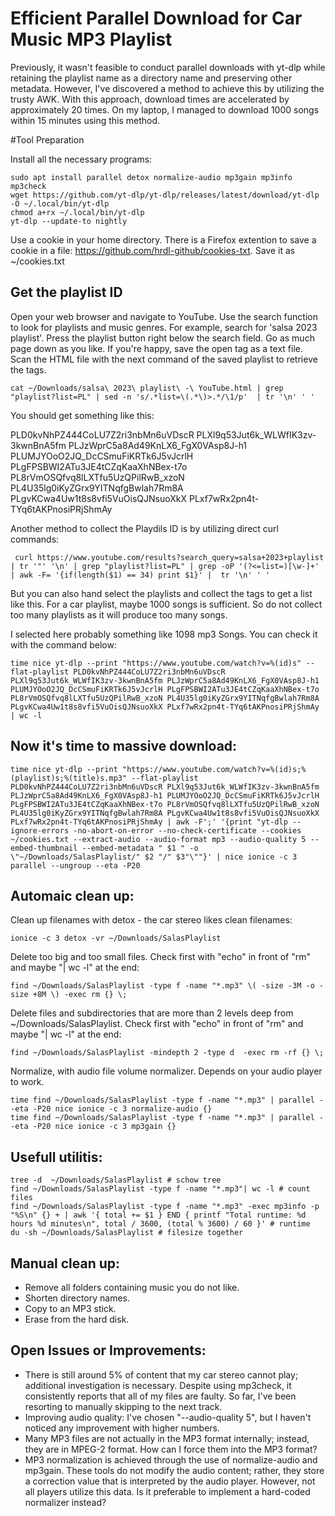 # Efficient Parallel Download for Car Music MP3 Playlist

Previously, it wasn't feasible to conduct parallel downloads with yt-dlp while retaining the playlist name as a directory name and preserving other metadata. However, I've discovered a method to achieve this by utilizing the trusty AWK. With this approach, download times are accelerated by approximately 20 times. On my laptop, I managed to download 1000 songs within 15 minutes using this method.

#Tool Preparation

Install all the necessary programs:
```
sudo apt install parallel detox normalize-audio mp3gain mp3info mp3check
wget https://github.com/yt-dlp/yt-dlp/releases/latest/download/yt-dlp -O ~/.local/bin/yt-dlp
chmod a+rx ~/.local/bin/yt-dlp  
yt-dlp --update-to nightly
```

Use a cookie in your home directory. There is a Firefox extention to save a cookie in a file: https://github.com/hrdl-github/cookies-txt. Save it as ~/cookies.txt

## Get the playlist ID

Open your web browser and navigate to YouTube. Use the search function to look for playlists and music genres. For example, search for 'salsa 2023 playlist'. Press the playlist button right below the search field. Go as much page down as you like. If you're happy, save the open tag as a text file. Scan the HTML file with the next command of the saved playlist to retrieve the tags.
```
cat ~/Downloads/salsa\ 2023\ playlist\ -\ YouTube.html | grep "playlist?list=PL" | sed -n 's/.*list=\(.*\)>.*/\1/p'  | tr '\n' ' '
```
You should get something like this:

PLD0kvNhPZ444CoLU7Z2ri3nbMn6uVDscR PLXl9q53Jut6k_WLWfIK3zv-3kwnBnA5fm PLJzWprC5a8Ad49KnLX6_FgX0VAsp8J-h1 PLUMJYOoO2JQ_DcCSmuFiKRTk6J5vJcrlH PLgFPSBWI2ATu3JE4tCZqKaaXhNBex-t7o PL8rVmOSQfvq8lLXTfu5UzQPilRwB_xzoN PL4U35lg0iKyZGrx9YITNqfgBwlah7Rm8A PLgvKCwa4Uw1t8s8vfi5VuOisQJNsuoXkX PLxf7wRx2pn4t-TYq6tAKPnosiPRjShmAy 

Another method to collect the Playdils ID is by utilizing direct curl commands:

```
 curl https://www.youtube.com/results?search_query=salsa+2023+playlist | tr '"' '\n' | grep "playlist?list=PL" | grep -oP '(?<=list=)[\w-]+' | awk -F= '{if(length($1) == 34) print $1}' |  tr '\n' ' '
```

But you can also hand select the playlists and collect the tags to get a list like this. For a car playlist, maybe 1000 songs is sufficient. So do not collect too many playlists as it will produce too many songs.

I selected here probably something like 1098 mp3 Songs. You can check it with the command below:
```
time nice yt-dlp --print "https://www.youtube.com/watch?v=%(id)s" --flat-playlist PLD0kvNhPZ444CoLU7Z2ri3nbMn6uVDscR PLXl9q53Jut6k_WLWfIK3zv-3kwnBnA5fm PLJzWprC5a8Ad49KnLX6_FgX0VAsp8J-h1 PLUMJYOoO2JQ_DcCSmuFiKRTk6J5vJcrlH PLgFPSBWI2ATu3JE4tCZqKaaXhNBex-t7o PL8rVmOSQfvq8lLXTfu5UzQPilRwB_xzoN PL4U35lg0iKyZGrx9YITNqfgBwlah7Rm8A PLgvKCwa4Uw1t8s8vfi5VuOisQJNsuoXkX PLxf7wRx2pn4t-TYq6tAKPnosiPRjShmAy | wc -l
```
## Now it's time to massive download:

```
time nice yt-dlp --print "https://www.youtube.com/watch?v=%(id)s;%(playlist)s;%(title)s.mp3" --flat-playlist PLD0kvNhPZ444CoLU7Z2ri3nbMn6uVDscR PLXl9q53Jut6k_WLWfIK3zv-3kwnBnA5fm PLJzWprC5a8Ad49KnLX6_FgX0VAsp8J-h1 PLUMJYOoO2JQ_DcCSmuFiKRTk6J5vJcrlH PLgFPSBWI2ATu3JE4tCZqKaaXhNBex-t7o PL8rVmOSQfvq8lLXTfu5UzQPilRwB_xzoN PL4U35lg0iKyZGrx9YITNqfgBwlah7Rm8A PLgvKCwa4Uw1t8s8vfi5VuOisQJNsuoXkX PLxf7wRx2pn4t-TYq6tAKPnosiPRjShmAy | awk -F';' '{print "yt-dlp --ignore-errors -no-abort-on-error --no-check-certificate --cookies ~/cookies.txt --extract-audio --audio-format mp3 --audio-quality 5 --embed-thumbnail --embed-metadata " $1 " -o \"~/Downloads/SalasPlaylist/" $2 "/" $3"\""}' | nice ionice -c 3 parallel --ungroup --eta -P20
```
## Automaic clean up:
Clean up filenames with detox - the car stereo likes clean filenames:
```
ionice -c 3 detox -vr ~/Downloads/SalasPlaylist
```
Delete too big and too small files. Check first with "echo" in front of "rm" and maybe "| wc -l" at the end:
```
find ~/Downloads/SalasPlaylist -type f -name "*.mp3" \( -size -3M -o -size +8M \) -exec rm {} \; 
```
Delete files and subdirectories that are more than 2 levels deep from ~/Downloads/SalasPlaylist. Check first with "echo" in front of "rm" and maybe "| wc -l" at the end:
```
find ~/Downloads/SalasPlaylist -mindepth 2 -type d  -exec rm -rf {} \;
```
Normalize, with audio file volume normalizer. Depends on your audio player to work. 
```
time find ~/Downloads/SalasPlaylist -type f -name "*.mp3" | parallel --eta -P20 nice ionice -c 3 normalize-audio {}
time find ~/Downloads/SalasPlaylist -type f -name "*.mp3" | parallel --eta -P20 nice ionice -c 3 mp3gain {}
```
## Usefull utilitis:
```
tree -d  ~/Downloads/SalasPlaylist # schow tree
find ~/Downloads/SalasPlaylist -type f -name "*.mp3"| wc -l # count files
find ~/Downloads/SalasPlaylist -type f -name "*.mp3" -exec mp3info -p "%S\n" {} + | awk '{ total += $1 } END { printf "Total runtime: %d hours %d minutes\n", total / 3600, (total % 3600) / 60 }' # runtime
du -sh ~/Downloads/SalasPlaylist # filesize together
```
## Manual clean up: 
- Remove all folders containing music you do not like.
- Shorten directory names.
- Copy to an MP3 stick.
- Erase from the hard disk.

## Open Issues or Improvements:
- There is still around 5% of content that my car stereo cannot play; additional investigation is necessary. Despite using mp3check, it consistently reports that all of my files are faulty. So far, I've been resorting to manually skipping to the next track.
- Improving audio quality: I've chosen "--audio-quality 5", but I haven't noticed any improvement with higher numbers.
- Many MP3 files are not actually in the MP3 format internally; instead, they are in MPEG-2 format. How can I force them into the MP3 format?
- MP3 normalization is achieved through the use of normalize-audio and mp3gain. These tools do not modify the audio content; rather, they store a correction value that is interpreted by the audio player. However, not all players utilize this data. Is it preferable to implement a hard-coded normalizer instead?

